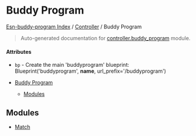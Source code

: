 # Buddy Program

[Esn-buddy-program Index](../../README.md#esn-buddy-program-index) / [Controller](../index.md#controller) / Buddy Program

> Auto-generated documentation for [controller.buddy_program](https://github.com/Horghe20/ESN-Buddy-Program/blob/main/controller/buddy_program/__init__.py) module.

#### Attributes

- `bp` - Create the main 'buddyprogram' blueprint: Blueprint('buddyprogram', __name__, url_prefix='/buddyprogram')


- [Buddy Program](#buddy-program)
  - [Modules](#modules)

## Modules

- [Match](./match.md)